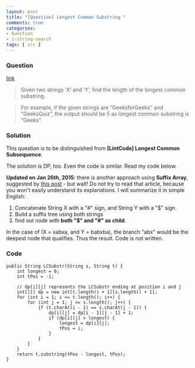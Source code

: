 ```yaml
---
layout: post
title: "[Question] Longest Common Substring "
comments: true
categories:
- Question
- z-string-search
tags: [ src ]
---
```


### Question

[link](http://www.geeksforgeeks.org/longest-common-substring/)

> Given two strings ‘X’ and ‘Y’, find the length of the longest common substring. 

> For example, if the given strings are “GeeksforGeeks” and “GeeksQuiz”, the output should be 5 as longest common substring is “Geeks”. 

### Solution

This question is to be distinguished from __[LintCode] Longest Common Subsequence__. 

The solution is DP, too. Even the code is similar. Read my code below. 

__Updated on Jan 26th, 2015__: there is another approach using __Suffix Array__, suggested by [this post](http://www.geeksforgeeks.org/suffix-tree-application-5-longest-common-substring-2/) - but wait! Do not try to read that article, because you won't easily understand its explanations. I will summarize it in simple English: 

1. Concatenate String X with a "#" sign, and String Y with a "$" sign. 
1. Build a suffix tree using both strings
1. find out node with __both "$" and "#" as child__. 

In the case of (X = xabxa, and Y = babxba), the branch "abx" would be the deepest node that qualifies. Thus the result. Code is not written. 

### Code

	public String LCSubstr(String s, String t) {
		int longest = 0;
		int tPos = -1;

		// dp[i][j] represents the LCSubstr ending at position i and j
		int[][] dp = new int[t.length() + 1][s.length() + 1];
		for (int i = 1; i <= t.length(); i++) {
			for (int j = 1; j <= s.length(); j++) {
				if (t.charAt(i - 1) == s.charAt(j - 1)) {
					dp[i][j] = dp[i - 1][j - 1] + 1;
					if (dp[i][j] > longest) {
						longest = dp[i][j];
						tPos = i;
					}
				}
			}
		}
		return t.substring(tPos - longest, tPos);
	}
